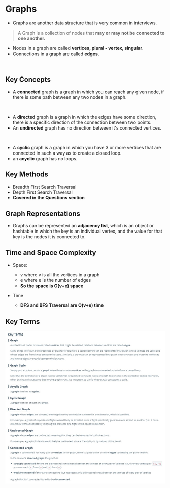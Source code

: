 # Graphs

- Graphs are another data structure that is very common in interviews. 

> A Graph is a collection of nodes that **may or may not be connected to one another.**

- Nodes in a graph are called **vertices, plural - vertex, singular**.
- Connections in a graph are called **edges**.
<br>

## Key Concepts

- A **connected** graph is a graph in which you can reach any given node, if there is some path between any two nodes in a graph.
<br>

- A **directed** graph is a graph in which the edges have some direction, there is a specific direction of the connection between two points.
- An **undirected** graph has no direction between it's connected vertices. 
<br>

- A **cyclic** graph is a graph in which you have 3 or more vertices that are connected in such a way as to create a closed loop.
- an **acyclic** graph has no loops.

## Key Methods

- Breadth First Search Traversal
- Depth First Search Traversal
- **Covered in the Questions section**

## Graph Representations

- Graphs can be represented an **adjacency list**, which is an object or hashtable in which the key is an individual vertex, and the value for that key is the nodes it is connected to.

## Time and Space Complexity

- Space:
  - v where v is all the vertices in a graph
  - e where e is the number of edges
  - **So the space is O(v+e) space**

- Time
  - **DFS and BFS Traversal are O(v+e) time**

## Key Terms

![KT9](./resources/KT9.JPG)